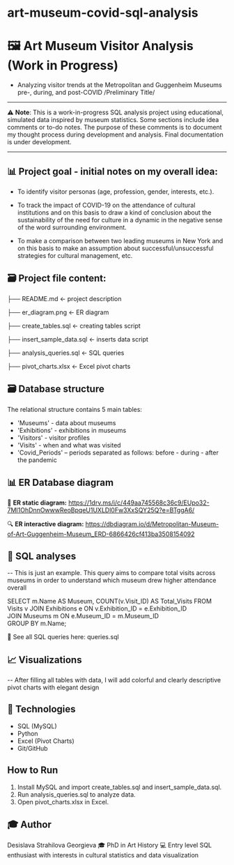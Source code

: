 # art-museum-covid-sql-analysis

# 🖼️ Art Museum Visitor Analysis (Work in Progress)

* Analyzing visitor trends at the Metropolitan and Guggenheim Museums pre-, during, and post-COVID /Preliminary Title/ 
 
________________________________________

⚠️ **Note**: This is a work-in-progress SQL analysis project using educational, simulated data inspired by museum statistics. Some sections include idea comments or to-do notes. The purpose of these comments is to document my thought process during development and analysis. Final documentation is under development.

________________________________________

## 📊 Project goal - initial notes on my overall idea:
- To identify visitor personas (age, profession, gender, interests, etc.).
  
- To track the impact of COVID-19 on the attendance of cultural institutions and on this basis to draw a kind of conclusion about the sustainability of the need for culture in a dynamic in the negative sense of the word surrounding environment.
  
- To make a comparison between two leading museums in New York and on this basis to make an assumption about successful/unsuccessful strategies for cultural management, etc.



## 🗃️ Project file content:
├── README.md               <- project description

├── er_diagram.png          <- ER diagram

├── create_tables.sql       <- creating tables script

├── insert_sample_data.sql  <- inserts data script

├── analysis_queries.sql    <- SQL queries

├── pivot_charts.xlsx       <- Excel pivot charts



## 🗃️ Database structure
The relational structure contains 5 main tables:
- 'Museums' - data about museums
- 'Exhibitions' - exhibitions in museums
- 'Visitors' - visitor profiles
- 'Visits' - when and what was visited
- 'Covid_Periods' – periods separated as follows: before - during - after the pandemic



## 📊 ER Database diagram
🧩 **ER static diagram:**  https://1drv.ms/i/c/449aa745568c36c9/EUpo32-7MI1OhDnnOwwwReoBpqeU1UXLDl0Fw3XxSQY25Q?e=BTggA6/

🔍 **ER interactive diagram:** https://dbdiagram.io/d/Metropolitan-Museum-of-Art-Guggenheim-Museum_ERD-6866426cf413ba3508154092



## 🧠 SQL analyses
-- This is just an example. This query aims to compare total visits across museums in order to understand which museum drew higher attendance overall

SELECT 
    m.Name AS Museum,
    COUNT(v.Visit_ID) AS Total_Visits
FROM 
    Visits v
JOIN 
    Exhibitions e ON v.Exhibition_ID = e.Exhibition_ID    
JOIN 
    Museums m ON e.Museum_ID = m.Museum_ID    
GROUP BY m.Name; 


🔎 See all SQL queries here: queries.sql



## 📈 Visualizations
-- After filling all tables with data, I will add colorful and clearly descriptive pivot charts with elegant design



## 🚀 Technologies
- SQL (MySQL)
- Python
- Excel (Pivot Charts)
- Git/GitHub



## How to Run
1. Install MySQL and import create_tables.sql and insert_sample_data.sql.
2. Run analysis_queries.sql to analyze data.
3. Open pivot_charts.xlsx in Excel.

   
## 🎓 Author
Desislava Strahilova Georgieva 
🎓 PhD in Art History 
💻 Entry level SQL enthusiast with interests in cultural statistics and data visualization  
